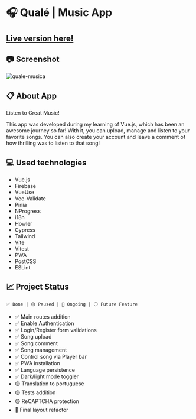 # 🎧 Qualé | Music App

## [Live version here!](https://quale-musica.vercel.app/)

## 📷 Screenshot

![quale-musica](https://github.com/decito/quale-musica/assets/61292095/c2917031-68c6-443e-a32d-ea7960fea329)

## 📋 About App

Listen to Great Music!

This app was developed during my learning of Vue.js, which has been an awesome journey so far! With it, you can upload, manage and listen to your favorite songs. You can also create your account and leave a comment of how thrilling was to listen to that song!

## 💻 Used technologies

- Vue.js
- Firebase
- VueUse
- Vee-Validate
- Pinia
- NProgress
- i18n
- Howler
- Cypress
- Tailwind
- Vite
- Vitest
- PWA
- PostCSS
- ESLint

## 📈 Project Status

`✅ Done | 🟡 Paused | 🔵 Ongoing | ⚪ Future Feature`

- ✅ Main routes addition
- ✅ Enable Authentication
- ✅ Login/Register form validations
- ✅ Song upload
- ✅ Song comment
- ✅ Song management
- ✅ Control song via Player bar
- ✅ PWA installation
- ✅ Language persistence
- ✅ Dark/light mode toggler
- 🟡 Translation to portuguese
- 🟡 Tests addition
- 🟡 ReCAPTCHA protection
- 🔵 Final layout refactor
